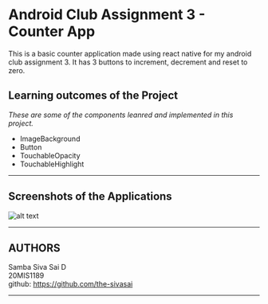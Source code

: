 # Android Club Assignment 3 - Counter App

This is a basic counter application made using react native for my android club assignment 3. It has 3 buttons to increment, decrement and reset to zero.

## Learning outcomes of the Project

*These are some of the components leanred and implemented in this project.*

* ImageBackground
* Button
* TouchableOpacity
* TouchableHighlight

---
## Screenshots of the Applications

![alt text](https://github.com/the-sivasai/androidClubAssignment3/blob/master/Image1_CounterApp.jpg?raw=true)

---
## AUTHORS

Samba Siva Sai D \
20MIS1189 \
github: https://github.com/the-sivasai

---


